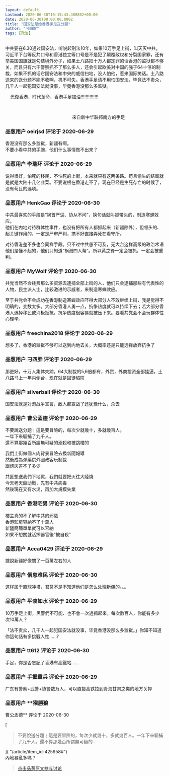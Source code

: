 ```yaml
---
layout: default
Lastmod: 2020-06-30T10:15:43.488802+00:00
date: 2020-06-30T00:00:00.000Z
title: "国安法是给香港手足送分题"
author: "刁四胖"
tags: [政治]
---
```


中共要在6.30通过国安法，听说起刑法10年，如果10万手足上街，叫天灭中共，习近平下台等反共口号和香港独立等口号是不是犯了颠覆政权和分裂国家罪，还有举美国国旗就是勾结境外分子，如果土八路把十万人都定罪的话香港的监狱都不够关，而且只有六千警察抓不了那么多人，还会引起欧美对中国的强于64十倍的制裁，如果不抓的话它国安法和中央的威信扫地，没人怕他，惹来国际笑话。土八路送来的送分题不能不收啊，机不可失。香港手足请不用怕国安法，毕竟法不责众，几千人一起犯国安法就没事，毕竟香港没那么多监狱。  
  
  
  
  
    光復香港，时代革命，香港手足加油!!!!!!!!!!!!!!  
  
            
  
  
  
                                                      來自新中华联邦南方的手足

            
### 品葱用户 **oeirjsd** 评论于 2020-06-29
        
香港没有那么多监狱，新疆有啊。  
不要小看中共的手腕，他们什么事情做不出来？
        


            
### 品葱用户 **李瑞环** 评论于 2020-06-29
        
说得很好，怕死的移民，不怕死的上街，本来就只有这两条路。苟且偷生的结局就是就是大陆十几亿韭菜。不要说根在香港走不了，现在已经是生死存亡的时候了，没有苟且的选项。
        


            
### 品葱用户 **HenkGao** 评论于 2020-06-30
        
中共最喜欢的手段是“祸首严惩、协从不问”，换句话就叫抓带头的，制造寒蝉效应。  
他们在内地对待群体性事件，也没有把所有人都抓起来（新疆除外），但领头的、起关键作用的，一定是严审严判，搞不好直接弄死在看守所。  
  
对待香港差不多也会同样手段。只不过中共愚不可及，无大台这样高级的政治术语他们是懂不起的，他们只知道“祸港四人帮”。所以黄之锋一定会被抓，一定会被重判。
        


            
### 品葱用户 **MyWolf** 评论于 2020-06-30
        
共党当然不会耗费那么多资源去逮捕全部上街的人，他们只会逮捕那些有代表性的人物，民主派人士，比较激进的示威者，来制造寒蝉效应。  
  
至于共党会不会成功在香港制造寒蝉效应吓得大部分人不敢继续上街，我是觉得不明确的，变数太多。大部分香港人勇一点，抗争热度就可以持续下去；若大部分香港人选择移民或消极抵抗，抗争热度很容易就被压下来。要看共党会不会玩群体性心理学。
        


            
### 品葱用户 **freechina2018** 评论于 2020-06-29
        
想多了，香港的监狱不够可以送到内地去关，大概率还是只能选择放弃抗争了
        


            
### 品葱用户 **刁四胖** 评论于 2020-06-29
        
那更好，十万人集体失踪，64大制裁的5,6倍都有，外贸，外商投资全部挂逼，土八路马上一年内倒台，现在就是囚徒陷阱
        


            
### 品葱用户 **silverball** 评论于 2020-06-30
        
国安法就是对港战争宣言，敌人都宣战了还犹豫什么，杀去
        


            
### 品葱用户 **曹公孟德** 评论于 2020-06-29
        
不要說送分題﹗這是要冒險的，每次少就幾十，多就幾百人。  
一年下來驅捕了九千人。  
還不算那幾百所謂無可疑的溺殺和被跳樓的  
  
我們上街做個人肉背景冒險去換新聞報導  
然後成為彈藥供外國政客玩制裁  
跟炮灰差不了多少  
  
共匪想送我們下地獄，我們就要把火往大陸燒  
今天老天爺助戰，先有中共病毒  
然後現在又有水災，再加大規模失業
        


            
### 品葱用户 **香港宅男** 评论于 2020-06-30
        
樓主真的不了解中共的邪惡  
香港監房容納不了十萬人  
新疆簡簡單單就可以容納  
如果不想關就活搾器官後“被自殺”
        


            
### 品葱用户 **Acca0429** 评论于 2020-06-29
        
據說新疆好像關了一百萬左右的人
        


            
### 品葱用户 **信息难民** 评论于 2020-06-30
        
这样属于直球冲塔，君莫不是不知道他们是怎么处理新疆的。。。
        


            
### 品葱用户 **平淡如水** 评论于 2020-06-29
        
10万手足上街，黑警們不可能、也不會一次過抓起來。每次數百人，你能有多少次10萬人？  
  
「法不责众，几千人一起犯国安法就没事，毕竟香港没那么多监狱。」你知不知道你這句話有多挑戰人性......?
        


            
### 品葱用户 **tt612** 评论于 2020-06-30
        
手足，你是否忘記了香港有高鐵站……
        


            
### 品葱用户 **手握重兵** 评论于 2020-06-29
        
广东有警察+武警+协警数万人，可以直接高铁拉到青海甘肃之类的地方关押
        


            
### 品葱用户 **猴勝狼 
曹公孟德** 评论于 2020-06-30
        
[

> 不要說送分題﹗這是要冒險的，每次少就幾十，多就幾百人。一年下來驅捕了九千人。還不算那幾百所謂無可疑的...

]( "/article/item_id-425958#")  
內地暴亂多嗎？
        






> [点击品葱原文参与讨论](https://pincong.rocks/article/id-20962__sort_key-agree_count__sort-DESC?warning)

